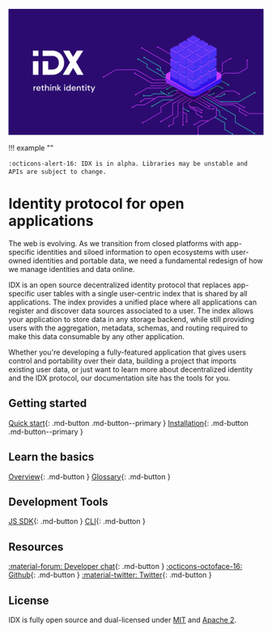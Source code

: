 ![banner](../images/idx-left-2.png)

!!! example ""

    :octicons-alert-16: IDX is in alpha. Libraries may be unstable and APIs are subject to change.

# Identity protocol for open applications

The web is evolving. As we transition from closed platforms with app-specific identities and siloed information to open ecosystems with user-owned identities and portable data, we need a fundamental redesign of how we manage identities and data online.

IDX is an open source decentralized identity protocol that replaces app-specific user tables with a single user-centric index that is shared by all applications. The index provides a unified place where all applications can register and discover data sources associated to a user. The index allows your application to store data in any storage backend, while still providing users with the aggregation, metadata, schemas, and routing required to make this data consumable by any other application.

Whether you're developing a fully-featured application that gives users control and portability over their data, building a project that imports existing user data, or just want to learn more about decentralized identity and the IDX protocol, our documentation site has the tools for you.

## Getting started

[Quick start](../build/quick-start.md){: .md-button .md-button--primary } [Installation](../build/installation.md){: .md-button .md-button--primary }

## Learn the basics

[Overview](overview.md){: .md-button } [Glossary](glossary.md){: .md-button }

## Development Tools

[JS SDK](../reference/idx.md){: .md-button } [CLI](../reference/cli.md){: .md-button }

## Resources

[:material-forum: Developer chat](https://chat.idx.xyz){: .md-button } [:octicons-octoface-16: Github](https://github.com/ceramicstudio/js-idx){: .md-button } [:material-twitter: Twitter](https://twitter.com/identityindex){: .md-button }

## License

IDX is fully open source and dual-licensed under [MIT](https://github.com/ceramicstudio/js-idx/blob/master/LICENSE-MIT) and [Apache 2](https://github.com/ceramicstudio/js-idx/blob/master/LICENSE-APACHE).
